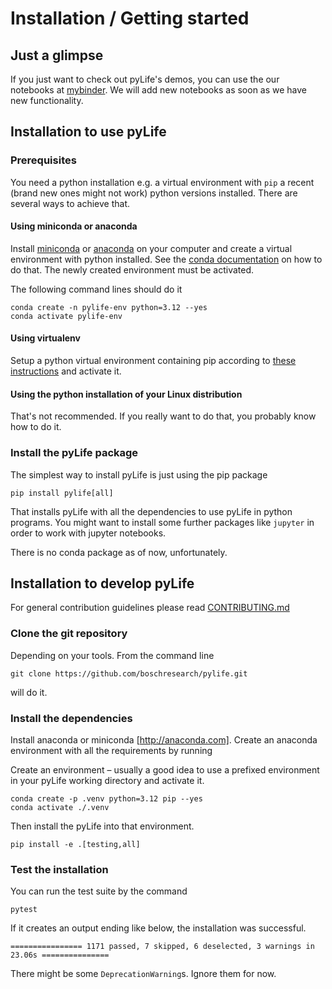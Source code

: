 # Installation / Getting started

## Just a glimpse

If you just want to check out pyLife's demos, you can use the our notebooks at
[mybinder](https://mybinder.org/v2/gh/boschresearch/pylife/master?filepath=demos%2Findex.ipynb). We
will add new notebooks as soon as we have new functionality.


## Installation to use pyLife

### Prerequisites

You need a python installation e.g. a virtual environment with `pip` a recent
(brand new ones might not work) python versions installed. There are several
ways to achieve that.

#### Using miniconda or anaconda

Install [miniconda](https://conda.io/miniconda.html) or
[anaconda](http://anaconda.com) on your computer and create a virtual
environment with python installed. See the [conda
documentation](https://docs.conda.io/projects/conda/en/latest/user-guide/tasks/manage-environments.html)
on how to do that. The newly created environment must be activated.

The following command lines should do it
```
conda create -n pylife-env python=3.12 --yes
conda activate pylife-env
```

#### Using virtualenv

Setup a python virtual environment containing pip according to [these
instructions](https://docs.python.org/3/tutorial/venv.html) and activate it.


#### Using the python installation of your Linux distribution

That's not recommended. If you really want to do that, you probably know how to
do it.


### Install the pyLife package

The simplest way to install pyLife is just using the pip package
```
pip install pylife[all]
```
That installs pyLife with all the dependencies to use pyLife in python
programs. You might want to install some further packages like `jupyter` in
order to work with jupyter notebooks.

There is no conda package as of now, unfortunately.


## Installation to develop pyLife

For general contribution guidelines please read [CONTRIBUTING.md](CONTRIBUTING.md)

### Clone the git repository

Depending on your tools. From the command line
```
git clone https://github.com/boschresearch/pylife.git
```
will do it.

### Install the dependencies

Install anaconda or miniconda [http://anaconda.com]. Create an anaconda
environment with all the requirements by running

Create an environment – usually a good idea to use a prefixed environment in
your pyLife working directory and activate it.

```
conda create -p .venv python=3.12 pip --yes
conda activate ./.venv
```

Then install the pyLife into that environment.

```
pip install -e .[testing,all]
```

### Test the installation

You can run the test suite by the command
```
pytest
```

If it creates an output ending like below, the installation was successful.
```
================ 1171 passed, 7 skipped, 6 deselected, 3 warnings in 23.06s ===============
```

There might be some `DeprecationWarning`s. Ignore them for now.
